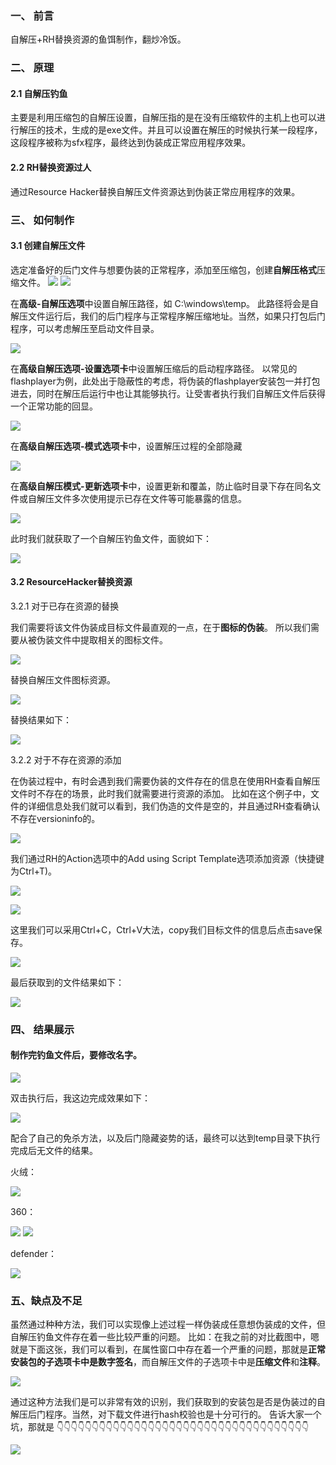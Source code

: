 ### 一、 前言

自解压+RH替换资源的鱼饵制作，翻炒冷饭。

### 二、 原理
#### 2.1 自解压钓鱼
主要是利用压缩包的自解压设置，自解压指的是在没有压缩软件的主机上也可以进行解压的技术，生成的是exe文件。并且可以设置在解压的时候执行某一段程序，这段程序被称为sfx程序，最终达到伪装成正常应用程序效果。

#### 2.2 RH替换资源过人
通过Resource Hacker替换自解压文件资源达到伪装正常应用程序的效果。

### 三、 如何制作

#### 3.1 创建自解压文件
选定准备好的后门文件与想要伪装的正常程序，添加至压缩包，创建**自解压格式**压缩文件。
![](https://p2.ssl.qhimg.com/t0162dd246119438c7d.png)
![](https://p2.ssl.qhimg.com/t01eb86c60de7675c6d.png)

在**高级-自解压选项**中设置自解压路径，如 C:\windows\temp。
此路径将会是自解压文件运行后，我们的后门程序与正常程序解压缩地址。当然，如果只打包后门程序，可以考虑解压至启动文件目录。

![](https://p0.ssl.qhimg.com/t010cd55d3d993f10eb.png)

在**高级自解压选项-设置选项卡**中设置解压缩后的启动程序路径。
以常见的flashplayer为例，此处出于隐蔽性的考虑，将伪装的flashplayer安装包一并打包进去，同时在解压后运行中也让其能够执行。让受害者执行我们自解压文件后获得一个正常功能的回显。

![](https://p0.ssl.qhimg.com/t01ae871c57b4c5a408.png)

在**高级自解压选项-模式选项卡**中，设置解压过程的全部隐藏

![](https://p0.ssl.qhimg.com/t0192ebfe38e8c31d14.png)

在**高级自解压模式-更新选项卡**中，设置更新和覆盖，防止临时目录下存在同名文件或自解压文件多次使用提示已存在文件等可能暴露的信息。

![](https://p2.ssl.qhimg.com/t0103a3b30fe675a339.png)

此时我们就获取了一个自解压钓鱼文件，面貌如下：

![](https://p4.ssl.qhimg.com/t0137db846cf40d7e95.png)

#### 3.2 ResourceHacker替换资源

3.2.1 对于已存在资源的替换

我们需要将该文件伪装成目标文件最直观的一点，在于**图标的伪装**。
所以我们需要从被伪装文件中提取相关的图标文件。

![](https://p3.ssl.qhimg.com/t01f85f18b19a5cfd4c.png)

替换自解压文件图标资源。

![](https://p3.ssl.qhimg.com/t01d2f540cf9fd9090d.png)

替换结果如下：

![](https://p3.ssl.qhimg.com/t01ed9fcb2a274280a1.png)

3.2.2 对于不存在资源的添加

在伪装过程中，有时会遇到我们需要伪装的文件存在的信息在使用RH查看自解压文件时不存在的场景，此时我们就需要进行资源的添加。
比如在这个例子中，文件的详细信息处我们就可以看到，我们伪造的文件是空的，并且通过RH查看确认不存在versioninfo的。

![](https://p0.ssl.qhimg.com/t01e39caf44f1d10635.png)

我们通过RH的Action选项中的Add using Script Template选项添加资源（快捷键为Ctrl+T)。

![](https://p2.ssl.qhimg.com/t01761f16d26660517f.png)

![](https://p0.ssl.qhimg.com/t01e8eced216201afb3.png)

这里我们可以采用Ctrl+C，Ctrl+V大法，copy我们目标文件的信息后点击save保存。

![](https://p4.ssl.qhimg.com/t01a9ac74dd30c56c17.png)

最后获取到的文件结果如下：

![](https://p3.ssl.qhimg.com/t015d56e1147b819f15.png)

### 四、 结果展示

#### 制作完钓鱼文件后，要修改名字。

![](https://p5.ssl.qhimg.com/t01571c9b4772877957.png)

双击执行后，我这边完成效果如下：

![](https://p1.ssl.qhimg.com/t0116496c7a073abfe8.png)

配合了自己的免杀方法，以及后门隐藏姿势的话，最终可以达到temp目录下执行完成后无文件的结果。

火绒：

![](https://p3.ssl.qhimg.com/t01bfcfe776fe96ca9c.png)

360：

![](https://p2.ssl.qhimg.com/t01301400a9cf76be10.png)
![](https://p4.ssl.qhimg.com/t0104109160e61c567f.png)

defender：

![](https://p3.ssl.qhimg.com/t01da1831024aea79a3.png)

### 五、缺点及不足

虽然通过种种方法，我们可以实现像上述过程一样伪装成任意想伪装成的文件，但自解压钓鱼文件存在着一些比较严重的问题。
比如：在我之前的对比截图中，嗯就是下面这张，我们可以看到，在属性窗口中存在着一个严重的问题，那就是**正常安装包的子选项卡中是数字签名**，而自解压文件的子选项卡中是**压缩文件**和**注释**。

![](https://p0.ssl.qhimg.com/t01e39caf44f1d10635.png)

通过这种方法我们是可以非常有效的识别，我们获取到的安装包是否是伪装过的自解压后门程序。当然，对下载文件进行hash校验也是十分可行的。
告诉大家一个坑，那就是
👇👇👇👇👇👇👇👇👇👇👇👇👇👇👇👇👇👇👇👇👇👇👇👇👇👇👇👇👇👇👇👇👇👇👇👇

![](https://p4.ssl.qhimg.com/t01a7916e0a5e80f4d0.png)